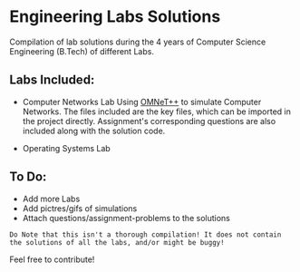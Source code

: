 # Engineering Labs Solutions
Compilation of lab solutions during the 4 years of Computer Science Engineering (B.Tech) of different Labs.

## Labs Included:
  * Computer Networks Lab
    Using [OMNeT++](https://www.omnetpp.org/) to simulate Computer Networks. The files included are the key files, which can be 
    imported in the project directly. Assignment's corresponding questions are also included along with the solution code.
    
  * Operating Systems Lab

## To Do:
  * Add more Labs
  * Add pictres/gifs of simulations
  * Attach questions/assignment-problems to the solutions

`Do Note that this isn't a thorough compilation! It does not contain the solutions of all the labs, and/or might be buggy!`


Feel free to contribute!
